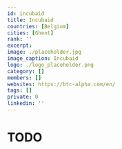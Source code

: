 ```yaml
---
id: incubaid
title: Incubaid
countries: [Belgium]
cities: [Ghent]
rank: ''
excerpt: 
image: ./placeholder.jpg
image_caption: Incubaid
logo: ./logo_placeholder.png
category: []
members: []
websites: https://btc-alpha.com/en/
tags: []
private: 0
linkedin: ''
---
```


# TODO



